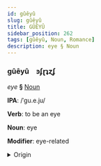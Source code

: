 ```yaml
---
id: gûêyû
slug: gûêyû
title: GÛÊYÛ
sidebar_position: 262
tags: [gûêyû, Noun, Romance]
description: eye § Noun
---
```


### gûêyû&emsp;<span kind="abugida">ꜿʄɽʇɀʄ</span>

*eye* **§** [Noun](../../tags/Noun)

**IPA**: /ˈgu.e.ju/

**Verb**: to be an eye

**Noun**: eye

**Modifier**: eye-related

<details>
    <summary>Origin</summary>
    Asturian güeyu [ˈɡwe.ʝu]<br/>
    <em>Romance Language Family</em>
</details>